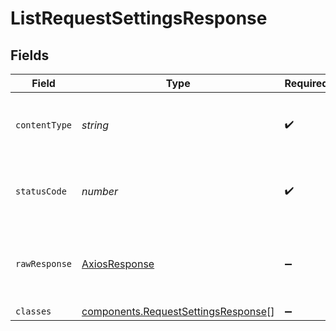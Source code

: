 # ListRequestSettingsResponse


## Fields

| Field                                                                                             | Type                                                                                              | Required                                                                                          | Description                                                                                       |
| ------------------------------------------------------------------------------------------------- | ------------------------------------------------------------------------------------------------- | ------------------------------------------------------------------------------------------------- | ------------------------------------------------------------------------------------------------- |
| `contentType`                                                                                     | *string*                                                                                          | :heavy_check_mark:                                                                                | HTTP response content type for this operation                                                     |
| `statusCode`                                                                                      | *number*                                                                                          | :heavy_check_mark:                                                                                | HTTP response status code for this operation                                                      |
| `rawResponse`                                                                                     | [AxiosResponse](https://axios-http.com/docs/res_schema)                                           | :heavy_minus_sign:                                                                                | Raw HTTP response; suitable for custom response parsing                                           |
| `classes`                                                                                         | [components.RequestSettingsResponse](../../../sdk/models/components/requestsettingsresponse.md)[] | :heavy_minus_sign:                                                                                | OK                                                                                                |